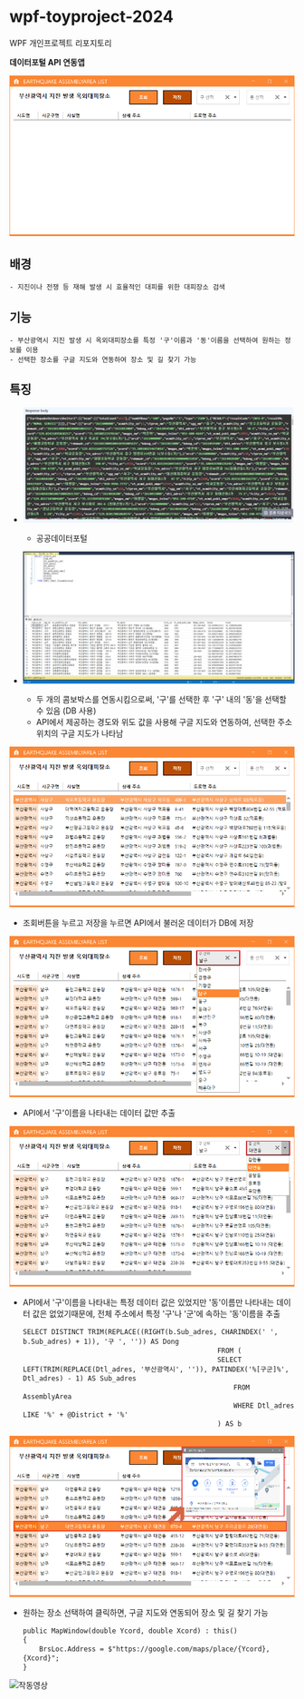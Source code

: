 # wpf-toyproject-2024
WPF 개인프로젝트 리포지토리

**데이터포털 API 연동앱**  

![시작화면](https://raw.githubusercontent.com/LEUNSU/wpf-toyproject-2024/main/images/wpf001.png)

## 배경
    - 지진이나 전쟁 등 재해 발생 시 효율적인 대피를 위한 대피장소 검색 

## 기능 
    - 부산광역시 지진 발생 시 옥외대피장소를 특정 '구'이름과 '동'이름을 선택하여 원하는 정보를 이용
    - 선택한 장소를 구글 지도와 연동하여 장소 및 길 찾기 가능
        
## 특징
- ![JSON파일](https://raw.githubusercontent.com/LEUNSU/wpf-toyproject-2024/main/images/wpf010.png)
    - 공공데이터포털

- ![DB화면](https://raw.githubusercontent.com/LEUNSU/wpf-toyproject-2024/main/images/wpf009.png)
    - 두 개의 콤보박스를 연동시킴으로써, '구'를 선택한 후 '구' 내의 '동'을 선택할 수 있음 (DB 사용)
    - API에서 제공하는 경도와 위도 값을 사용해 구글 지도와 연동하여, 선택한 주소 위치의 구글 지도가 나타남 

![전체조회](https://raw.githubusercontent.com/LEUNSU/wpf-toyproject-2024/main/images/wpf002.png)

- 조회버튼을 누르고 저장을 누르면 API에서 불러온 데이터가 DB에 저장

![구선택](https://raw.githubusercontent.com/LEUNSU/wpf-toyproject-2024/main/images/wpf003.png)

- API에서 '구'이름을 나타내는 데이터 값만 추출

![동선택](https://raw.githubusercontent.com/LEUNSU/wpf-toyproject-2024/main/images/wpf004.png)

- API에서 '구'이름을 나타내는 특정 데이터 값은 있었지만 '동'이름만 나타내는 데이터 값은 없었기때문에, 전체 주소에서 특정 '구'나 '군'에 속하는 '동'이름을 추출

    ``` 
    SELECT DISTINCT TRIM(REPLACE((RIGHT(b.Sub_adres, CHARINDEX(' ', b.Sub_adres) + 1)), '구 ', '')) AS Dong
                                                    FROM (  
                                                    SELECT LEFT(TRIM(REPLACE(Dtl_adres, '부산광역시', '')), PATINDEX('%[구군]%', Dtl_adres) - 1) AS Sub_adres
                                                        FROM AssemblyArea 
                                                        WHERE Dtl_adres LIKE '%' + @District + '%'
                                                    ) AS b
    ``` 

![구글지도](https://raw.githubusercontent.com/LEUNSU/wpf-toyproject-2024/main/images/wpf008.png)

- 원하는 장소 선택하여 클릭하면, 구글 지도와 연동되어 장소 및 길 찾기 가능
  
    ```
    public MapWindow(double Ycord, double Xcord) : this()
    {
        BrsLoc.Address = $"https://google.com/maps/place/{Ycord},{Xcord}";
    }
    ```

![작동영상](https://github.com/user-attachments/assets/11b13351-30f5-4bb6-9ad6-339e46e58843)